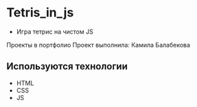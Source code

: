 # Tetris_in_js
- Игра тетрис на чистом JS

Проекты в портфолио Проект выполнила: Камила Балабекова

## Используются технологии
- HTML
- CSS
- JS
